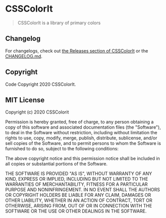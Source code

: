 # CSSColorIt

> CSSColorIt is a library of primary colors


## Changelog

For changelogs, check out [the Releases section of CSSColorIt](https://github.com/fil0157/CSSColorIt/releases) or the [CHANGELOG.md](CHANGELOG.md).


## Copyright

Code Copyright 2020 CSSColorIt.


## MIT License

Copyright (c) 2020 CSSColorit

Permission is hereby granted, free of charge, to any person obtaining a copy
of this software and associated documentation files (the "Software"), to deal
in the Software without restriction, including without limitation the rights
to use, copy, modify, merge, publish, distribute, sublicense, and/or sell
copies of the Software, and to permit persons to whom the Software is
furnished to do so, subject to the following conditions:

The above copyright notice and this permission notice shall be included in all
copies or substantial portions of the Software.

THE SOFTWARE IS PROVIDED "AS IS", WITHOUT WARRANTY OF ANY KIND, EXPRESS OR
IMPLIED, INCLUDING BUT NOT LIMITED TO THE WARRANTIES OF MERCHANTABILITY,
FITNESS FOR A PARTICULAR PURPOSE AND NONINFRINGEMENT. IN NO EVENT SHALL THE
AUTHORS OR COPYRIGHT HOLDERS BE LIABLE FOR ANY CLAIM, DAMAGES OR OTHER
LIABILITY, WHETHER IN AN ACTION OF CONTRACT, TORT OR OTHERWISE, ARISING FROM,
OUT OF OR IN CONNECTION WITH THE SOFTWARE OR THE USE OR OTHER DEALINGS IN THE
SOFTWARE.